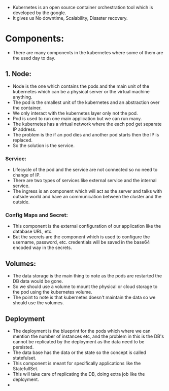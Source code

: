 * Kubernetes is an open source container orchestration tool which is developed by the google.
* It gives us No downtime, Scalability, Disaster recovery.
# Components:
* There are many components in the kubernetes where some of them are the used day to day.
## 1. Node:
* Node is the one which contains the pods and the main unit of the kubernetes which can be a physical server or the virtual machine anything.
* The pod is the smallest unit of the kubernetes and an abstraction over the container.
* We only interact with the kubernetes layer only not the pod.
* Pod is used to run one main application but we can run many.
* The kubernetes has a virtual network where the each pod get separate IP address.
* The problem is the if an pod dies and another pod starts then the IP is replaced.
* So the solution is the service.
### Service:
* Lifecycle of the pod and the service are not connected so no need to change of IP.
* There are two types of services like external service and the internal service.
* The ingress is an component which will act as the server and talks with outside world and have an communication between the cluster and the outside.
### Config Maps and Secret:
* This component is the external configuration of our application like the database URL, etc.
* But the secrets are the component which is used to configure the username, password, etc. credentials will be saved in the base64 encoded way in the secrets.
## Volumes:
* The data storage is the main thing to note as the pods are restarted the DB data would be gone. 
* So we should use a volume to mount the physical or cloud storage to the pod using the kubernetes volume.
* The point to note is that kubernetes doesn't maintain the data so we should use the volumes.
## Deployment
* The deployment is the blueprint for the pods which where we can mention the number of instances etc, and the problem in this is the DB's cannot be replicated by the deployment as the data need to be persisted.
* The data base has the data or the state so the concept is called statefulset.
* This component is meant for specifically applications like the StatefullSet.
* This will take care of replicating the DB, doing extra job like the deployment.
* 
